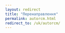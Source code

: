 ```yaml
---
layout: redirect
title: "Перенаправлення"
permalink: autorcm.html
redirect_to: /uk/autorcm/
---
```

